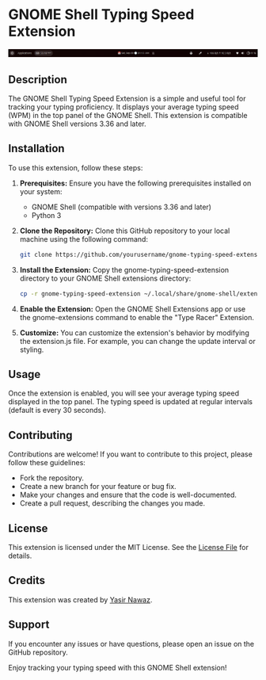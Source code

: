 # GNOME Shell Typing Speed Extension

![Extension Screenshot](preview.png)

## Description

The GNOME Shell Typing Speed Extension is a simple and useful tool for tracking your typing proficiency. It displays your average typing speed (WPM) in the top panel of the GNOME Shell. This extension is compatible with GNOME Shell versions 3.36 and later.

## Installation

To use this extension, follow these steps:

1. **Prerequisites:** Ensure you have the following prerequisites installed on your system:
   - GNOME Shell (compatible with versions 3.36 and later)
   - Python 3


2. **Clone the Repository:** Clone this GitHub repository to your local machine using the following command:

   ```bash
   git clone https://github.com/yourusername/gnome-typing-speed-extension.git


3. **Install the Extension:** Copy the gnome-typing-speed-extension directory to your GNOME Shell extensions directory:

   ```bash
   cp -r gnome-typing-speed-extension ~/.local/share/gnome-shell/extensions/


4. **Enable the Extension:** Open the GNOME Shell Extensions app or use the gnome-extensions command to enable the "Type Racer" Extension.

5. **Customize:** You can customize the extension's behavior by modifying the extension.js file. For example, you can change the update interval or styling.


## Usage
Once the extension is enabled, you will see your average typing speed displayed in the top panel. The typing speed is updated at regular intervals (default is every 30 seconds).

## Contributing
Contributions are welcome! If you want to contribute to this project, please follow these guidelines:

+ Fork the repository.
+ Create a new branch for your feature or bug fix.
+ Make your changes and ensure that the code is well-documented.
+ Create a pull request, describing the changes you made.

## License
This extension is licensed under the MIT License. See the [License File](https://github.com/yasir2002/typeracer-gnome-extension/blob/main/LICENSE)
 for details.

## Credits
This extension was created by [Yasir Nawaz](https://github.com/yasir2002/).


## Support
If you encounter any issues or have questions, please open an issue on the GitHub repository.

Enjoy tracking your typing speed with this GNOME Shell extension!